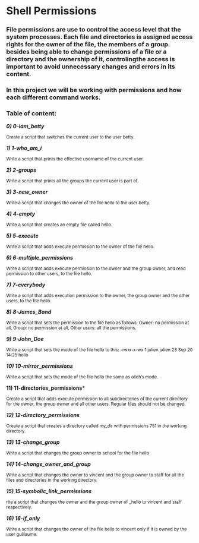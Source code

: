 # Shell Permissions

### File permissions are use to control the access level that the system processes. Each file and directories is assigned access rights for the owner of the file, the members of a group. besides being able to change permissions of a file or a directory and the ownership of it, controlingthe access is important to avoid unnecessary changes and errors in its content.

### In this project we will be working with permissions and how each different command works.
### Table of content:

***0) 0-iam_betty***

<sub>Create a script that switches the current user to the user betty.</sub>

***1) 1-who_am_i***

<sub>Write a script that prints the effective username of the current user.</sub>

***2) 2-groups***

<sub>Write a script that prints all the groups the current user is part of.</sub>

***3) 3-new_owner***

<sub>Write a script that changes the owner of the file hello to the user betty.</sub>

***4) 4-empty***

<sub>Write a script that creates an empty file called hello.</sub>

***5) 5-execute***

<sub>Write a script that adds execute permission to the owner of the file hello.</sub>

***6) 6-multiple_permissions***

<sub>Write a script that adds execute permission to the owner and the group owner, and read permission to other users, to the file hello.</sub>

***7) 7-everybody***

<sub>Write a script that adds execution permission to the owner, the group owner and the other users, to the file hello</sub>

***8) 8-James_Bond***

<sub>Write a script that sets the permission to the file hello as follows: Owner: no permission at all, Group: no permission at all, Other users: all the permissions.</sub>

***9) 9-John_Doe***

<sub>Write a script that sets the mode of the file hello to this: -rwxr-x-wx 1 julien julien 23 Sep 20 14:25 hello</sub>

***10) 10-mirror_permissions***

<sub>Write a script that sets the mode of the file hello the same as olleh’s mode.</sub>

**11) 11-directories_permissions***

<sub>Create a script that adds execute permission to all subdirectories of the current directory for the owner, the group owner and all other users. Regular files should not be changed.</sub>

***12) 12-directory_permissions***

<sub>Create a script that creates a directory called my_dir with permissions 751 in the working directory.</sub>

***13) 13-change_group***

<sub>Write a script that changes the group owner to school for the file hello</sub>

***14) 14-change_owner_and_group***

<sub>Write a script that changes the owner to vincent and the group owner to staff for all the files and directories in the working directory.</sub>

***15) 15-symbolic_link_permissions***

<sub>rite a script that changes the owner and the group owner of _hello to vincent and staff respectively.</sub>

***16) 16-if_only***

<sub>Write a script that changes the owner of the file hello to vincent only if it is owned by the user guillaume.</sub>
